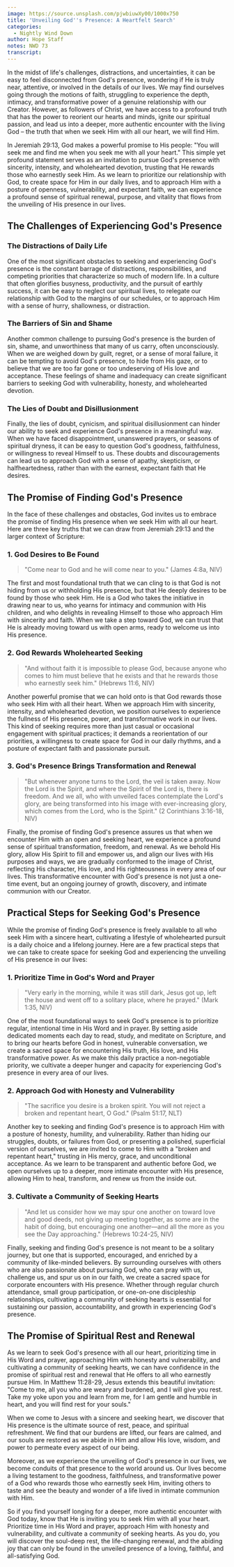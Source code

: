 ```yaml
---
image: https://source.unsplash.com/pjwbiuwXy00/1000x750
title: 'Unveiling God''s Presence: A Heartfelt Search'
categories:
  - Nightly Wind Down
author: Hope Staff
notes: NWD 73
transcript:
---
```

In the midst of life's challenges, distractions, and uncertainties, it can be easy to feel disconnected from God's presence, wondering if He is truly near, attentive, or involved in the details of our lives. We may find ourselves going through the motions of faith, struggling to experience the depth, intimacy, and transformative power of a genuine relationship with our Creator. However, as followers of Christ, we have access to a profound truth that has the power to reorient our hearts and minds, ignite our spiritual passion, and lead us into a deeper, more authentic encounter with the living God – the truth that when we seek Him with all our heart, we will find Him.

In Jeremiah 29:13, God makes a powerful promise to His people: "You will seek me and find me when you seek me with all your heart." This simple yet profound statement serves as an invitation to pursue God's presence with sincerity, intensity, and wholehearted devotion, trusting that He rewards those who earnestly seek Him. As we learn to prioritize our relationship with God, to create space for Him in our daily lives, and to approach Him with a posture of openness, vulnerability, and expectant faith, we can experience a profound sense of spiritual renewal, purpose, and vitality that flows from the unveiling of His presence in our lives.

## The Challenges of Experiencing God's Presence

### The Distractions of Daily Life

One of the most significant obstacles to seeking and experiencing God's presence is the constant barrage of distractions, responsibilities, and competing priorities that characterize so much of modern life. In a culture that often glorifies busyness, productivity, and the pursuit of earthly success, it can be easy to neglect our spiritual lives, to relegate our relationship with God to the margins of our schedules, or to approach Him with a sense of hurry, shallowness, or distraction.

### The Barriers of Sin and Shame

Another common challenge to pursuing God's presence is the burden of sin, shame, and unworthiness that many of us carry, often unconsciously. When we are weighed down by guilt, regret, or a sense of moral failure, it can be tempting to avoid God's presence, to hide from His gaze, or to believe that we are too far gone or too undeserving of His love and acceptance. These feelings of shame and inadequacy can create significant barriers to seeking God with vulnerability, honesty, and wholehearted devotion.

### The Lies of Doubt and Disillusionment

Finally, the lies of doubt, cynicism, and spiritual disillusionment can hinder our ability to seek and experience God's presence in a meaningful way. When we have faced disappointment, unanswered prayers, or seasons of spiritual dryness, it can be easy to question God's goodness, faithfulness, or willingness to reveal Himself to us. These doubts and discouragements can lead us to approach God with a sense of apathy, skepticism, or halfheartedness, rather than with the earnest, expectant faith that He desires.

## The Promise of Finding God's Presence

In the face of these challenges and obstacles, God invites us to embrace the promise of finding His presence when we seek Him with all our heart. Here are three key truths that we can draw from Jeremiah 29:13 and the larger context of Scripture:

### 1\. God Desires to Be Found

> "Come near to God and he will come near to you." (James 4:8a, NIV)

The first and most foundational truth that we can cling to is that God is not hiding from us or withholding His presence, but that He deeply desires to be found by those who seek Him. He is a God who takes the initiative in drawing near to us, who yearns for intimacy and communion with His children, and who delights in revealing Himself to those who approach Him with sincerity and faith. When we take a step toward God, we can trust that He is already moving toward us with open arms, ready to welcome us into His presence.

### 2\. God Rewards Wholehearted Seeking

> "And without faith it is impossible to please God, because anyone who comes to him must believe that he exists and that he rewards those who earnestly seek him." (Hebrews 11:6, NIV)

Another powerful promise that we can hold onto is that God rewards those who seek Him with all their heart. When we approach Him with sincerity, intensity, and wholehearted devotion, we position ourselves to experience the fullness of His presence, power, and transformative work in our lives. This kind of seeking requires more than just casual or occasional engagement with spiritual practices; it demands a reorientation of our priorities, a willingness to create space for God in our daily rhythms, and a posture of expectant faith and passionate pursuit.

### 3\. God's Presence Brings Transformation and Renewal

> "But whenever anyone turns to the Lord, the veil is taken away. Now the Lord is the Spirit, and where the Spirit of the Lord is, there is freedom. And we all, who with unveiled faces contemplate the Lord's glory, are being transformed into his image with ever-increasing glory, which comes from the Lord, who is the Spirit." (2 Corinthians 3:16-18, NIV)

Finally, the promise of finding God's presence assures us that when we encounter Him with an open and seeking heart, we experience a profound sense of spiritual transformation, freedom, and renewal. As we behold His glory, allow His Spirit to fill and empower us, and align our lives with His purposes and ways, we are gradually conformed to the image of Christ, reflecting His character, His love, and His righteousness in every area of our lives. This transformative encounter with God's presence is not just a one-time event, but an ongoing journey of growth, discovery, and intimate communion with our Creator.

## Practical Steps for Seeking God's Presence

While the promise of finding God's presence is freely available to all who seek Him with a sincere heart, cultivating a lifestyle of wholehearted pursuit is a daily choice and a lifelong journey. Here are a few practical steps that we can take to create space for seeking God and experiencing the unveiling of His presence in our lives:

### 1\. Prioritize Time in God's Word and Prayer

> "Very early in the morning, while it was still dark, Jesus got up, left the house and went off to a solitary place, where he prayed." (Mark 1:35, NIV)

One of the most foundational ways to seek God's presence is to prioritize regular, intentional time in His Word and in prayer. By setting aside dedicated moments each day to read, study, and meditate on Scripture, and to bring our hearts before God in honest, vulnerable conversation, we create a sacred space for encountering His truth, His love, and His transformative power. As we make this daily practice a non-negotiable priority, we cultivate a deeper hunger and capacity for experiencing God's presence in every area of our lives.

### 2\. Approach God with Honesty and Vulnerability

> "The sacrifice you desire is a broken spirit. You will not reject a broken and repentant heart, O God." (Psalm 51:17, NLT)

Another key to seeking and finding God's presence is to approach Him with a posture of honesty, humility, and vulnerability. Rather than hiding our struggles, doubts, or failures from God, or presenting a polished, superficial version of ourselves, we are invited to come to Him with a "broken and repentant heart," trusting in His mercy, grace, and unconditional acceptance. As we learn to be transparent and authentic before God, we open ourselves up to a deeper, more intimate encounter with His presence, allowing Him to heal, transform, and renew us from the inside out.

### 3\. Cultivate a Community of Seeking Hearts

> "And let us consider how we may spur one another on toward love and good deeds, not giving up meeting together, as some are in the habit of doing, but encouraging one another—and all the more as you see the Day approaching." (Hebrews 10:24-25, NIV)

Finally, seeking and finding God's presence is not meant to be a solitary journey, but one that is supported, encouraged, and enriched by a community of like-minded believers. By surrounding ourselves with others who are also passionate about pursuing God, who can pray with us, challenge us, and spur us on in our faith, we create a sacred space for corporate encounters with His presence. Whether through regular church attendance, small group participation, or one-on-one discipleship relationships, cultivating a community of seeking hearts is essential for sustaining our passion, accountability, and growth in experiencing God's presence.

## The Promise of Spiritual Rest and Renewal

As we learn to seek God's presence with all our heart, prioritizing time in His Word and prayer, approaching Him with honesty and vulnerability, and cultivating a community of seeking hearts, we can have confidence in the promise of spiritual rest and renewal that He offers to all who earnestly pursue Him. In Matthew 11:28-29, Jesus extends this beautiful invitation: "Come to me, all you who are weary and burdened, and I will give you rest. Take my yoke upon you and learn from me, for I am gentle and humble in heart, and you will find rest for your souls."

When we come to Jesus with a sincere and seeking heart, we discover that His presence is the ultimate source of rest, peace, and spiritual refreshment. We find that our burdens are lifted, our fears are calmed, and our souls are restored as we abide in Him and allow His love, wisdom, and power to permeate every aspect of our being.

Moreover, as we experience the unveiling of God's presence in our lives, we become conduits of that presence to the world around us. Our lives become a living testament to the goodness, faithfulness, and transformative power of a God who rewards those who earnestly seek Him, inviting others to taste and see the beauty and wonder of a life lived in intimate communion with Him.

So if you find yourself longing for a deeper, more authentic encounter with God today, know that He is inviting you to seek Him with all your heart. Prioritize time in His Word and prayer, approach Him with honesty and vulnerability, and cultivate a community of seeking hearts. As you do, you will discover the soul-deep rest, the life-changing renewal, and the abiding joy that can only be found in the unveiled presence of a loving, faithful, and all-satisfying God.